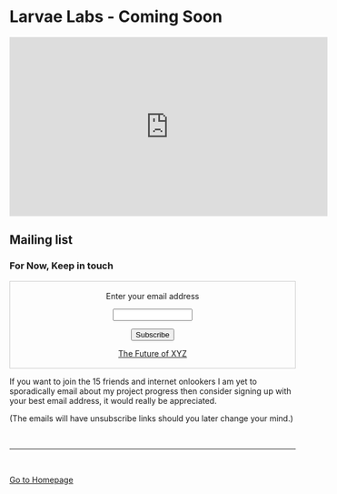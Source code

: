 
# Larvae Labs - Coming Soon

<iframe width="560" height="315" src="https://www.youtube-nocookie.com/embed/4p2Mkdyvbl0" frameborder="0" allow="accelerometer; autoplay; encrypted-media; gyroscope; picture-in-picture" allowfullscreen></iframe>

## Mailing list

### For Now, Keep in touch

<form style="border:1px solid #ccc;padding:3px;text-align:center;" action="https://tinyletter.com/nickth" method="post" target="popupwindow" onsubmit="window.open('https://tinyletter.com/nickth', 'popupwindow', 'scrollbars=yes,width=800,height=600');return true"><p><label for="tlemail">Enter your email address</label></p><p><input type="text" style="width:140px" name="email" id="tlemail" /></p><input type="hidden" value="1" name="embed"/><input type="submit" value="Subscribe" /><p><a href="https://tinyletter.com/nickth" target="_blank">The Future of XYZ</a></p></form>

If you want to join the 15 friends and internet onlookers I am yet to sporadically email about my project progress
then consider signing up with your best email address, it would really be appreciated.


<!-- If you would like to keep track with me and my [4-part quest](https://nikipedia.xyz/#aims), consider signing up with your best email address here. The choice of how and when to engage is entirely yours. -->

(The emails will have unsubscribe links should you later change your mind.)

<!-- Sort out a Plugin for lowercase to Upper case  URL redirects (or vice versa would be the common standard)

https://github.com/jekyll/jekyll-redirect-from -->

<br/>

***

<br/>

[Go to Homepage](https://nikipedia.xyz/)
